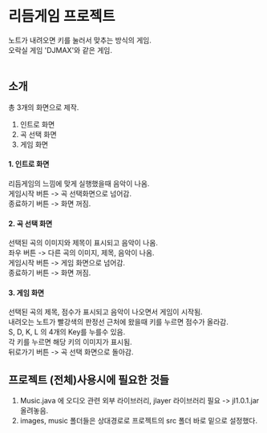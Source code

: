 # 리듬게임 프로젝트 
노트가 내려오면 키를 눌러서 맞추는 방식의 게임.  
오락실 게임 'DJMAX'와 같은 게임.  
<br>
## 소개  
총 3개의 화면으로 제작.  
1. 인트로 화면   
2. 곡 선택 화면 
3. 게임 화면  

#### 1. 인트로 화면
리듬게임의 느낌에 맞게 실행했을때 음악이 나옴.  
게임시작 버튼 -> 곡 선택화면으로 넘어감.  
종료하기 버튼 -> 화면 꺼짐.  

#### 2. 곡 선택 화면
선택된 곡의 이미지와 제목이 표시되고 음악이 나옴.  
좌우 버튼 -> 다른 곡의 이미지, 제목, 음악이 나옴.  
게임시작 버튼 -> 게임 화면으로 넘어감.  
종료하기 버튼 -> 화면 꺼짐.

#### 3. 게임 화면
선택된 곡의 제목, 점수가 표시되고 음악이 나오면서 게임이 시작됨.  
내려오는 노트가 빨강색의 판정선 근처에 왔을때 키를 누르면 점수가 올라감.  
S, D, K, L 의 4개의 Key를 누를수 있음.  
각 키를 누르면 해당 키의 이미지가 표시됨.  
뒤로가기 버튼 -> 곡 선택 화면으로 돌아감.

## 프로젝트 (전체)사용시에 필요한 것들  
1. Music.java 에 오디오 관련 외부 라이브러리, jlayer 라이브러리 필요 -> jl1.0.1.jar 올려놓음.
2. images, music 폴더들은 상대경로로 프로젝트의 src 폴더 바로 밑으로 설정했다.


